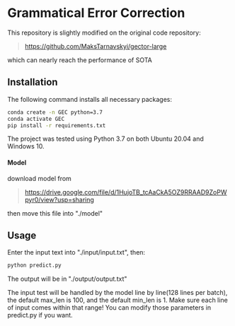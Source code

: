 # Grammatical Error Correction

This repository is slightly modified on the original code repository:

> https://github.com/MaksTarnavskyi/gector-large

which can nearly reach the performance of SOTA

## Installation
The following command installs all necessary packages:
```.bash
conda create -n GEC python=3.7
conda activate GEC
pip install -r requirements.txt
```
The project was tested using Python 3.7 on both Ubuntu 20.04 and Windows 10.

#### Model

download model from

> https://drive.google.com/file/d/1HujoTB_tcAaCkA5OZ9RRAAD9ZoPWpyr0/view?usp=sharing

then move this file into "./model"

## Usage

Enter the input text into "./input/input.txt", then:

```python
python predict.py
```

The output will be in "./output/output.txt"

The input test will be handled by the model line by line(128 lines per batch), the default max_len is 100, and the default min_len is 1. Make sure each line of input comes within that range!  You can modify those parameters in predict.py if you want.
